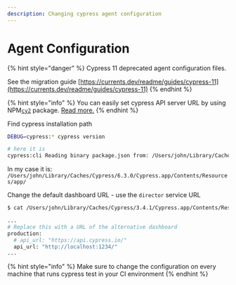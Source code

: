 ```yaml
---
description: Changing cypress agent configuration
---
```


# Agent Configuration

{% hint style="danger" %}
Cypress 11 deprecated agent configuration files.

See the migration guide [https://currents.dev/readme/guides/cypress-11](https://currents.dev/readme/guides/cypress-11)
{% endhint %}

{% hint style="info" %}
You can easily set cypress API server URL by using NPM[`cy2`](https://www.npmjs.com/package/cy2) package.  [Read more.](cy2.md)
{% endhint %}

Find cypress installation path

```bash
DEBUG=cypress:* cypress version

# here it is
cypress:cli Reading binary package.json from: /Users/john/Library/Caches/Cypress/3.4.1/Cypress.app/Contents/Resources/app/package.json +0ms
```

In my case it is: `/Users/john/Library/Caches/Cypress/6.3.0/Cypress.app/Contents/Resources/app/`

Change the default dashboard URL - use the  `director` service URL

```bash
$ cat /Users/john/Library/Caches/Cypress/3.4.1/Cypress.app/Contents/Resources/app/packages/server/config/app.yml

...
# Replace this with a URL of the alternative dashboard
production:
  # api_url: "https://api.cypress.io/"
  api_url: "http://localhost:1234/"
...
```

{% hint style="info" %}
Make sure to change the configuration on every machine that runs cypress test in your CI environment
{% endhint %}

